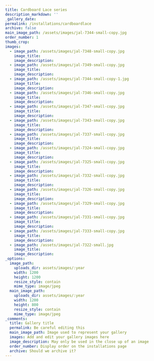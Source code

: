 ```yaml
---
title: Cardboard Lace series
description_markdown: ''
_gallery_date:
permalink: /installations/cardboardlace
archive: false
main_image_path: /assets/images/jal-7344-small-copy.jpg
order_number: 1
thumb_crop:
images:
  - image_path: /assets/images/jal-7348-small-copy.jpg
    image_title:
    image_description:
  - image_path: /assets/images/jal-7349-small-copy.jpg
    image_title:
    image_description:
  - image_path: /assets/images/jal-7344-small-copy-1.jpg
    image_title:
    image_description:
  - image_path: /assets/images/jal-7346-small-copy.jpg
    image_title:
    image_description:
  - image_path: /assets/images/jal-7347-small-copy.jpg
    image_title:
    image_description:
  - image_path: /assets/images/jal-7343-small-copy.jpg
    image_title:
    image_description:
  - image_path: /assets/images/jal-7337-small-copy.jpg
    image_title:
    image_description:
  - image_path: /assets/images/jal-7324-small-copy.jpg
    image_title:
    image_description:
  - image_path: /assets/images/jal-7325-small-copy.jpg
    image_title:
    image_description:
  - image_path: /assets/images/jal-7332-small-copy.jpg
    image_title:
    image_description:
  - image_path: /assets/images/jal-7326-small-copy.jpg
    image_title:
    image_description:
  - image_path: /assets/images/jal-7329-small-copy.jpg
    image_title:
    image_description:
  - image_path: /assets/images/jal-7331-small-copy.jpg
    image_title:
    image_description:
  - image_path: /assets/images/jal-7333-small-copy.jpg
    image_title:
    image_description:
  - image_path: /assets/images/jal-7322-small.jpg
    image_title:
    image_description:
_options:
  image_path:
    uploads_dir: assets/images/:year
    width: 1200
    height: 1200
    resize_style: contain
    mime_type: image/jpeg
  main_image_path:
    uploads_dir: assets/images/:year
    width: 1200
    height: 800
    resize_style: contain
    mime_type: image/jpeg
_comments:
  title: Gallery title
  permalink: Be careful editing this
  main_image_path: Image used to represent your gallery
  images: Add and edit your gallery images here
  image_description: May only be used in the close up of an image
  order_number: Display order on the installations page
  archive: Should we archive it?
---
```

